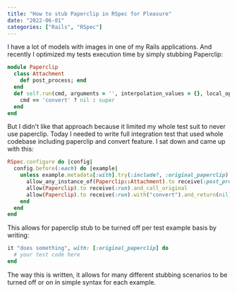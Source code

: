 ```yaml
---
title: "How to stub Paperclip in RSpec for Pleasure"
date: "2022-06-01"
categories: ["Rails", "RSpec"]
---
```


I have a lot of models with images in one of my Rails applications. And recently I optimized my tests execution time by simply stubbing Paperclip:
```ruby
module Paperclip
  class Attachment
    def post_process; end
  end
  def self.run(cmd, arguments = '', interpolation_values = {}, local_options = {})
    cmd == 'convert' ? nil : super
  end
end
```

But I didn't like that approach because it limited my whole test suit to never use paperclip. Today I needed to write full integration test that used whole codebase including paperclip and convert feature. I sat down and came up with this:

```ruby
RSpec.configure do |config|
  config.before(:each) do |example|
    unless example.metadata[:with].try(:include?, :original_paperclip)
      allow_any_instance_of(Paperclip::Attachment).to receive(:post_process)
      allow(Paperclip).to receive(:run).and_call_original
      allow(Paperclip).to receive(:run).with("convert").and_return(nil)
    end
  end
end
```

This allows for paperclip stub to be turned off per test example basis by writing:

```ruby
it "does something", with: [:original_paperclip] do
  # your test code here
end
```

The way this is written, it allows for many different stubbing scenarios to be turned off or on in simple syntax for each example.